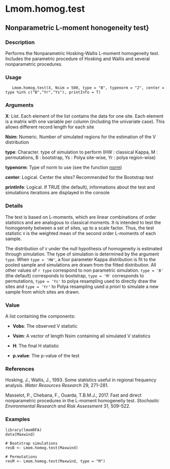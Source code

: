 
# Lmom.homog.test
## Nonparametric L-moment honogeneity test}

### Description
  Performs the Nonparametric Hosking-Wallis L-moment homogeneity test. Includes the parametric procedure of Hosking and Wallis and several nonparametric procedures.  
  
### Usage
       Lmom.homog.test(X, Nsim = 500, type = "B", typenorm = "2", center = type %in% c("B","Yr","Ys"), printInfo = T)

### Arguments 
  **X**: List. Each element of the list contains the data for one site. Each element is a matrix with one variable per column (including the univariate case). This allows different record length for each site
  
  **Nsim**: Numeric. Number of simulated regions for the estimation of the V distribution
  
  **type**: Character. type of simulation to perform (HW : classical Kappa, M : permutations, B : bootstrap, Ys : Polya site-wise, Yr : polya region-wise)
  
  **typenorm**: Type of norm to use (see the function [norm](http://127.0.0.1:20740/library/base/html/norm.html))
  
  **center**: Logical. Center the sites? Recommended for the Bootstrap test
  
  **printInfo**: Logical. If TRUE (the default), informations about the test and simulations iterations are displayed in the console

### Details
  The test is based on L-moments, which are linear combinations of order statistics and are analogous to classical moments. It is intended to test the homogeneity between a set of sites, up to a scale factor. Thus, the test statistic `V` is the weighted mean of the second order L-moments of each sample.
  
  The distribution of `V` under the null hypothesis of homogeneity is estimated through simulation. The type of simulation is determined by the argument `type`. When `type = 'HW'`, a four parameter Kappa distribution is fit to the pooled sample and simulations are drawn from the fitted distribution. All other values of `r type` correspond to non parametric simulation. `type = 'B'` (the default) corresponds to bootstrap, `type = 'M'` corresponds to permutations, `type = 'Ys'` to polya resampling used to directly draw the sites and `type = 'Yr'` to Polya resampling used *a priori* to simulate a new sample from which sites are drawn. 

### Value
  A list containing the components:
  
  - **Vobs**: The observed V statistic
  
  - **Vsim**: A vector of length Nsim containing all simulated V statistics
  
  - **H**: The final H statistic
  
  - **p.value**: The p-value of the test 

### References
  Hosking, J., Wallis, J., 1993. Some statistics useful in regional frequency analysis. *Water Resources Research* 29, 271–281.
  
  Masselot, P., Chebana, F., Ouarda, T.B.M.J., 2017. Fast and direct nonparametric procedures in the L-moment homogeneity test. *Stochastic Environmental Research and Risk Assessment* 31, 509–522.

### Examples
  ```
  library(lmomRFA)
  data(Maxwind)

  # Bootstrap simulations
  resB <- Lmom.homog.test(Maxwind)

  # Permutations
  resM <- Lmom.homog.test(Maxwind, type = "M")
  ```
